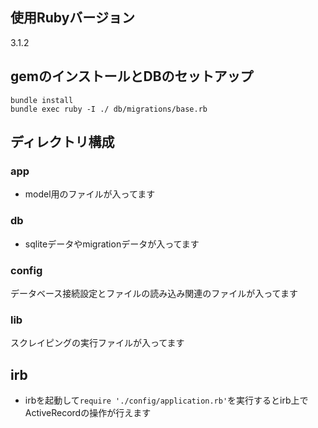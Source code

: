 ## 使用Rubyバージョン
3.1.2

## gemのインストールとDBのセットアップ
```
bundle install
bundle exec ruby -I ./ db/migrations/base.rb
```

## ディレクトリ構成
### app
- model用のファイルが入ってます

### db
- sqliteデータやmigrationデータが入ってます

### config
データベース接続設定とファイルの読み込み関連のファイルが入ってます

### lib
スクレイピングの実行ファイルが入ってます

## irb
- irbを起動して`require './config/application.rb'`を実行するとirb上でActiveRecordの操作が行えます

